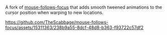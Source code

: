 A fork of [mouse-follows-focus](https://github.com/setzer22/mouse-follows-focus) that adds
smooth tweened animations to the cursor position when warping to new locations.


https://github.com/TheScabbage/mouse-follows-focus/assets/15311363/238b9a55-8dcf-48d8-b363-f93722c57df2
